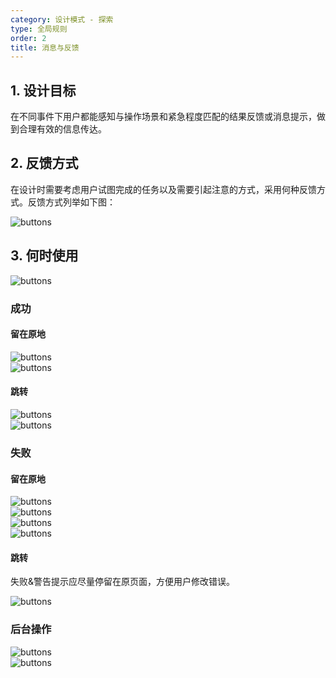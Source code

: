 ```yaml
---
category: 设计模式 - 探索
type: 全局规则
order: 2
title: 消息与反馈
---
```


## 1. 设计目标

在不同事件下用户都能感知与操作场景和紧急程度匹配的结果反馈或消息提示，做到合理有效的信息传达。

## 2. 反馈方式

在设计时需要考虑用户试图完成的任务以及需要引起注意的方式，采用何种反馈方式。反馈方式列举如下图：

<div>
  <img alt="buttons" src="https://gw.alipayobjects.com/mdn/rms_08e378/afts/img/A*aY0STaH2-4sAAAAAAAAAAABkARQnAQ">
</div>

## 3. 何时使用

<div>
  <img alt="buttons" src="https://gw.alipayobjects.com/mdn/rms_08e378/afts/img/A*5yUuSo39b6AAAAAAAAAAAABkARQnAQ">
</div>

### 成功

#### 留在原地

<div>
  <img alt="buttons" src="https://gw.alipayobjects.com/mdn/rms_08e378/afts/img/A*J38FQZ4Ey-MAAAAAAAAAAABkARQnAQ">
</div>


<div>
  <img alt="buttons" src="https://gw.alipayobjects.com/mdn/rms_08e378/afts/img/A*9cJuRZFUhmkAAAAAAAAAAABkARQnAQ">
</div>
 
#### 跳转
  
<div>
  <img alt="buttons" src="https://gw.alipayobjects.com/mdn/rms_08e378/afts/img/A*1nJLRImNsxAAAAAAAAAAAABkARQnAQ">
</div>

<div>
  <img alt="buttons" src="https://gw.alipayobjects.com/mdn/rms_08e378/afts/img/A*th0FTLAEMG8AAAAAAAAAAABkARQnAQ">
</div>

### 失败

#### 留在原地

<div>
  <img alt="buttons" src="https://gw.alipayobjects.com/mdn/rms_08e378/afts/img/A*pDjMSr_lq6MAAAAAAAAAAABkARQnAQ">
</div>


<div>
  <img alt="buttons" src="https://gw.alipayobjects.com/mdn/rms_08e378/afts/img/A*ppMmQZ34BUQAAAAAAAAAAABkARQnAQ">
</div>


<div>
  <img alt="buttons" src="https://gw.alipayobjects.com/mdn/rms_08e378/afts/img/A*xZgWTK_bsUAAAAAAAAAAAABkARQnAQ">
</div>


<div>
  <img alt="buttons" src="https://gw.alipayobjects.com/mdn/rms_08e378/afts/img/A*laMwSpR3OjAAAAAAAAAAAABkARQnAQ">
</div>

#### 跳转

失败&警告提示应尽量停留在原页面，方便用户修改错误。
  
  <div>
  <img alt="buttons" src="https://gw.alipayobjects.com/mdn/rms_08e378/afts/img/A*61_ySI_xinUAAAAAAAAAAABkARQnAQ">
</div>

### 后台操作

<div>
  <img alt="buttons" src="https://gw.alipayobjects.com/mdn/rms_08e378/afts/img/A*H9vsRqp7lHcAAAAAAAAAAABkARQnAQ">
</div>

<div>
  <img alt="buttons" src="https://gw.alipayobjects.com/mdn/rms_08e378/afts/img/A*HHxWR7oQmYMAAAAAAAAAAABkARQnAQ">
</div>
